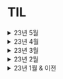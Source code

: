 # TIL
<details>
<summary>23년 5월</summary>

> `230529`  
> - 스팀 프로젝트(SQL 통합, sqlalchemy만 사용)

> `230525`
> 뭔가 갱신이 없어 보이지만 스팀 프로젝트 계속 진행 중  
> SQL에 저장하는 것까지 구현했는데 시연을 한 번 해보긴 해야 함

> `230518`
> 스팀 프로젝트 : 데이터 수집 & 가공 과정 파이프라인으로 만드는 중
> 잘 작동하는 게 확인되면 `.py` 파일로 바꾸고 자동화도 생각해봄직 함  
> 또한, 지금은 `csv` 파일로 저장 중인데 SQL을 이용하는 방법도 생각해볼 수 있겠음.

> `230517`  
> 스팀 프로젝트 : `detail` 정보 얻기 & 테이블 4개로 분할 저장 
> 앞으로 할 일 : 새로 들어온 데이터 테이블 4개로 나눠 저장
> 자동화까지 가면 굿


> `230516`
> 스팀 프로젝트 : 수집된 데이터 중복 값 처리, `steamspypi` 상태에 따른 처리  

> `230515`  
> 스팀 프로젝트 다시 시작
> - `steamspypi`가 원하는대로 작동하지 않고 있어서 방향을 조금 바꿔야 할 듯

> `230510`  
> 독서 : 데이터 사이언티스트 실전 노트  

> `230509`
> 독서 : 데이터 사이언티스트 실전 노트 
> 왜 읽고 있는가? : 스팀 프로젝트를 진행하면서 어떤 데이터를 쓰고 어떤 데이터를 쓰지 말아야 할지에 대한 판단이 어려운 경우가 많았음  
> 통계적인 개념을 복습하고 진척을 만들기 위함

> `230505`  
> 독서 : 한달 공부 데이터 분석   
> 제조업 위주의 내용이 많으며, 뒷쪽에 그나마 SNS 분석으로 배스킷, 연관관계 분석이 나오긴 하는데 KMOOC에서 했던 내용이기도 했다.

> `~230504`
> 태블로 책 실습 진행중  
> `hyper` 파일을 제공하지만 `tableau public`에서 사용할 수 없다. ㅠㅠ


> `230502`
> - 스팀 프로젝트 : 계속 뭐가 턱턱 막히는 느낌이 든다.  

> `230501`  
> - 스팀 프로젝트 : `genre`, `tags` 특성에 올리기 

</details>

<details>
<summary>23년 4월</summary>

> `230428`  
>  - 스팀 프로젝트 재개 : 죽이고 싶은 `inplace`와 n선

> `230427`  
> - Tableau Levelup 진행 중 : 오늘 끝낼 예정

> `230426`
> - Tableau Basic 마무리, Tableau Levelup 시작

> `230425`  
> - K-MOOC 데이터마이닝 종료  
> - Tableau Basic 강의(인프런 : 필터, 이중 축)

> `230424`  
> - Tableau Basic 강의(인프런)  
> - [강의로 만든 차트](https://public.tableau.com/app/profile/hyeontae.lee/viz/4_16823275258540/sheet1)  

> `230418 ~ 230421`
> - 블로그 건설 중
> - K-MOOC 데이터 마이닝 수강

> `230417`  
> - Hugo 블로그 생성(git submodule 이슈 때문에 하루를 다 썼다 ㅋㅋ..) 
> - ChatGPT는 신인가?   

> `230415`  
> - 네오플 공개채용 데이터분석가 프로젝트 & 제출

> `230414`
> - 프로젝트 찾기 : 배그랑 던파가 후보였는데 아마 던파를 하게 될 듯?
> - 네오플 데이터 분석가 서류 제출 목표로 ㄱㄱ  
> - 남은 과정 : 조사한 캐릭터 중 플레이 중 / 아닌 것 비교 및 포폴 정리, 자기소개서 작성 등

> `230413`
>  - 코테 : 프로그래머스 레벨 2, 3  
>  - 어렵네 ㅋㅋ

> `230412`
>  - 코테 : 최소 신장 트리 (다리만들기2)
>  - ㄹㅇ 좋은 문제였다. 영역을 구성하는 점들로 각 영역을 연결하는 간선을 만드는 문제였는데
>  - 요 부분에서 시간 초과랑 메모리 초과가 떠서 아쉽다. 방향은 맞았는데.

> `230411`
> - 코테 : 최소 신장 트리 (전력난)
> - K-MOOC : 데이터 마이닝

> `230410`  
> - 코테 : 최소 신장 트리   
> - K-MOOC : 데이터 마이닝(3주차까지)  

> `230408`  
> - 코테 : 최소 신장 트리

> `230407`
> - 코테 : 최소 신장 트리 (상근이 & 최소 신장 트리(Kruksal, Prim 알고리즘))  

> `230406`  
> - 코테 : 유니온 파인드(사이클 게임) & 종료  
> - 스팀 프로젝트

> `230405`  
> - 코테 : 유니온 파인드(친구 네트워크)  
> - 스팀 프로젝트

> `230403`  
> - 코테 : 유니온 파인드 (백준 단계별로 풀기에 격변이 일어나고 있다)  
> - 스팀 프로젝트

</details>

<details>
<summary>23년 3월</summary>

> `230331`  
> - 코테 : 트리 복습

> `230330`  
> - 이력서 작성 & 제출 완  
> - 스팀 프로젝트 : 좋아요/싫어요 비율과 보유자 수, 유/무료 게임 간의 관계
 
> `230328`  
> - 이력서 작성 중..

> `230327`  
>  - 스팀 프로젝트 : EDA(진도가 느리다~)

> `230323`  
> - 코테 : 그래프 속 트리 판별하기 : 트리 종료  
> - 스팀 자료를 볼 수 있을 것 같아서 스팀 데이터 분석 프로젝트도 시작

> `230322`  
> - 코테 : 이진 탐색 트리 (Preorder 줬을 때 Postorder를 출력해라~) 

> `230321`  
> - Pandas 감각 깨우기 - 미니 프로젝트(?) : 2022년 서울 데이터 : 미세먼지 농도와 습도 간의 관계 분석 및 시각화  
> - 피어슨 상관계수와, 회귀식의 R^2(결정계수)는 다른 값이구나..?    

> `230320`  
> - 코테 : 트리 1문제(중, 후위 탐색으로 전위 탐색 구현하기)  
> - 풀이를 봤는데 변수가 좀 이상해서 다른 걸 넣으니까 출력초과 뜸;  

> `230317`  
> - 코테 : 트리 2문제 (지름, 이진 트리 순회) 

> `230316`  
> - 코테 : 트리 2문제  
> - Tableau 가이드 완료 - 근데 작성한 게 날아간 듯 하다?  
> - 낼부터는 다시 자소서(스마게) & 기업 탐방에 집중

> `230315`  
> - 코테 : (역추적 끝) 2문제 풀었는데, 앞문제가 쉬워서 뒷문제까지 풀었더니 너무 오래 걸려서 다른 해야할 일을 못했다. 하루 1문제만 풀자.    

> `230314`  
> - 코테 : DSLR - 기록은 간단하게 할수록 좋고(문자열에 추가하는 방식), 역추적도 진행하지 않고 바로 경로를 출력하면 더 좋다.  
> - 계산도 가급적 숫자나 문자 자체를 이용하는 게 좋다. 배열 등을 구현하는 것보다는..  
> - Tableau 가이드 3 ~ 5장 및 5장 뒷쪽 연습 : Pandas로 빽빽하게 개고생하면서 데이터를 탐색하는 것보다, Tableau를 이용하는 게 훨씬 강력한 것 같다.

> `230313`  
> - 코테 : 숨바꼭질 4 - 원래 알고리즘으로 해도 정답이었던 것 같은데..  
> - 마이너스 값을 제외하고 진행한다든가, 2차원 배열을 만드는 방식이라든가 등 그래도 공부가 되는 것들이 있었다.  
> - 특히 다차원 배열은 그냥 `[a * N for _ in range(N)]` 을 기억해두는 게 편할 것 같다.

> `230308`  
> - 코테 : 경찰차 - 나중에 머리 식히고 다시 ㄱㄱ 거의 4시간 풀었는데도 이해가 안 된다 : 풀이가 무슨 원리인지는 알겠는데 그걸 구현하는게 빡셈  
> - (2) : 문제 다시 풀어봤는데 백준에 있는 반례랑 예제 다 맞는데 채점하면 틀렸습니다가 뜬다. 반례를 알아야 원인을 알 거 같은데... GG..

> `230307`  
> - 코테 : 백트래킹 1문제 (LCS 2) : 역으로 추적하는 조건을 생각하는 게 어렵다. 알고보니 쉬운데 생각해내긴 어려운..  

> `230306`  
> - 코테 : 백트래킹 - 이진 탐색 백트래킹은 한번 더 봐야 할 것 같다. 복습하긴 했는데 그래도 헷갈린다..  
> - 2번 커밋 : 코드 파일을 안 넣어놔서 추가함 + 백준 14003번 한 번 더 풀어봄  
> - 카페에서는 복잡했는데 집에 와서 좀 쉬었다가 다시 푸니까 명료하게 쫙 풀었다 굳  

> `230303`  
> - 코테 : 투 포인터 마무리 / Meet In The Middle 어렵다~ 이진탐색이 좀 헷갈림  

> `230302`  
> - 코테 : (Python) 투 포인터 2문제  

> `230301`  
> - 코테 : (SQL) 프로그래머스에 있는 문제들 다 풀었다  

</details>
<details>
<summary>23년 2월</summary>

> `230228`  
> - 코테 : (Python) 최단 경로 2문제 & 마무리 / (SQL) 4문제  
> - SQL의 JOIN 문제 하나가 겁나 어려워서 시간을 많이 잡아먹었다. 역시 코테의 최대 난관은 조건식을 생각해내는 거임..  

> `230227`  
> - 코테 : (Python) 최단 경로 1문제 (벨만-포드 알고리즘) / (SQL) 18문제  
> - SQL의 경우 프로그래머스에서 순서대로 풀라고 준 문제는 다 풀었고, 남은 문제들만 더 풀면 될 것 같음! 

> `230224`  
> - 코테 : (Python) 최단 경로 3문제  / (SQL) : 취소되지 않은 진료 예약 조회하기 부터 계속하자  
> - 비교하기 편하라고 넣었다는 `float('inf')`값으로 리스트를 초기화했더니 틀렸습니다!가 뜬다. 적당히 큰 수를 넣어야 하나.....

> `230223`  
> - 코테 : (Python) 최단 경로 시작 / (SQL) : 다음 문제로 넘어가는 방식이 저런 SELECT, GROUP BY 순서가 아니었다 (왔다갔다 함)  
> - 어쩄든 문제풀이.  

> `230222`  
> - 코테 : (Python) 그래프와 탐색 완료 / (SQL) 시작 : SELECT 완료, GROUP BY 2문제  
> - 22년은 아니지만 대콩절이다. 22년은 아니지만 대콩절이다.

> `230221`
> - 코테 : 그래프와 탐색(이분 그래프만 풀면 됨)
> - 기억이 나서 문제가 잘 풀리는 게 신기했던 하루다.

> `230220`  
> - 코테 : 그래프와 탐색(DFS, BFS)  
> - 회사 알아봐야 하는데 갑자기 비관론에 빠짐  

> `230217`
> - 코테 : 스택 2 - 오아시스 재결합  
> - 풀이 완 : 히스토그램이랑 비슷한 듯 다르다. 몇 시간을 썼는지 모르겠지만 이미지 파일로 풀이를 올려놨다..

> `230216`
> - 코테 : 스택 2 - 오등큰수, 히스토그램
> - 히스토그램의 경우 분할 정복에도 나왔었는데, 오히려 스택을 이용한 풀이가 이해가 쉬웠다. 직접 생각하라고 하면 못하겠지만.
> - 그래도 그 때 스택을 이용한 풀이법도 알아둬서 오늘 한 건 복습에 가까웠다. 그래도 디테일까지 기억하는 건 쉬운 게 아니긴 했다.

> `230215`
> - 코테 : 스택 2 - 오큰수  
> - 잘 모르겠으면 답지를 보면서 원리를 알고 그걸 염두에 두면서 직접 풀어보는 게 좋겠다  
> - 혼자 머리 쥐어짜면 시간을 좀 많이 잡아먹기 때문에..

> `230214`
> - 코테 : 스택 2 // 코테는 하루에 1문제씩 풀자 : 여유가 생기면 팍팍 나가자
> - 답지를 보면 쉽게쉽게 푸는데, 조건을 너무 복잡하게 생각하는 경향이 있는 것 같다.

> `230213`  
> - 코테 : DP2 마무리
> - 코테 공부하다보니까 자소서 쓸 시간이 없다. 자소서들을 좀 쓴 다음에 다시 공부해야겠다
> - 코테는 볼 수도 있고 다른 걸로 대체될 수 있지만 자소서나 포폴은 꼭 있어야 하니께?

> `230210`
> - 코테 : DP2
> - 오늘은 왠지 의욕이 없읍니다

> `230209`
> - 코테 : 우선순위 큐, DP2(이거 1문제가 우선순위큐 3문제보다 오래 걸림)  
> - 자소서 : 코테하다보면 시간이 훅 간다;

> `230208`
> - 코테 : 이분 탐색 마무리(k번쨰 수 복습 & LIS)  

> `230207`  
>  - 코테 : 이분 탐색(어렵다 : k번째수부터 다시 계속)

> `230206`  
> - 코테 : 가장 긴 정사각형 스택 풀이 복습 및 분할 정복 풀이 
> - 자소서 작성 시작 : 프로젝트 pdf 정리 & 자유 형식 작성 ㄱ

> `230203`
> - 코테 : 분할 정복(2)
> - 가장 큰 히스토그램 직사각형 문제 마무리 해야 함  
>   - 스택을 이용한 풀이는 그래도 이해가 가는데(직접 구현하라고 하면 또 막히겠지만)   
>   - 분할정복으로 푸는 방법은 어떻게 해야 하는지 감이 안 온다  
>   - 플레 5의 벽.. 높다!

> `230202`
> - 코테 : 분할 정복(1)  
> - 기억할 내용 : 페르마의 소정리, 곱셈 빨리 하기 

> `230201`
> - 코테 : 스택 + 큐와 덱 다 끝냄  
</details>
<details>
<summary>23년 1월 & 이전</summary>

> `230131`  
> - 코테 : 누적합(체스판 칠하기2) + 그리디 알고리즘

> `230130`
> - 코테 : 누적합 - 체스판 다시 칠하기부터 계속해야 함  

> `230127`
> - 코테 : DP 마무리 - 그러나 마무리가 아닌..(진도 상 다 풀고 가긴 하지만 완전히 캐치했다고 하긴 힘들다.)

> `230126`  
> - 코테 : DP : DP 그 자체보다도 이걸 어떻게 이용하고 점화식을 어떻게 세우느냐가 더 어려운 것 같다.

> `230124`  
> - 코테 준비 : DP 시작  // 피보나치 수열일 줄은 몰랐다

> `230120`  
> - 코테 준비 : 백트래킹 완료

> `230119`  
> - 코테 연습 : 백트래킹 - N-Queens 제대로 정리 & 풀이 필요

> `230118`  
> - 코테 연습 : 정수론 마무리

> `230117`
> - 코테 연습 : 정수론 "검문"부터 계속 ㄱㄱ

> `230116`  
> 1) 코테 연습 : 재귀, 브루탈포스, 집합과 맵(바로 다음으로 넘어감)  

> `230113`  
> 1) 코테 연습 : 정렬, 재귀

> `230112`  
> 1) 코테 연습 : 정렬(선택, 삽입, 퀵, 카운팅)

> `230111`  
> 1) 코테 연습 : 소수, 2차원 행렬 (다 까먹었네 ㄷㄷ)


> `230110`  
> 1) 컨테이너에 주피터 띄우고 MLFlow 연동하기 : 주피터를 띄우는 건 성공했으나 리소스를 상당히 잡아먹음. 컨테이너를 더 띄우는 건 노트북 환경에선 불가능할 것 같고, 클라우드에서 해야할 것 같다.   
> 실패했지만 정리해놓은 파일이 아까워서 `Failed` 폴더를 만들었고, 새로 알게된 도커에 대한 내용은 도커 파일로 이동시켰다.  
> 2) 구글 트렌드 시각화 : `simple_projects/google_trends/`에 저장. `pytrends`를 이용해 긁어온 뒤 시각화  


> `230105`
> `/FromObsidian` : `ML엔지니어를 위한 MLops` 끝(8-2)까지 완료
> 실습 파일은 [레포지토리](https://github.com/dowrave/MLOpsForMLE)에 추가함

> `230104`
> `/FromObsidian` : `ML엔지니어를 위한 MLops` 7-6까지 완료

> `230103`
> `/FromObsidian` : `ML엔지니어를 위한 MLops` 7-2까지 완료  
> 작동이 안되는 내용이 있어 `Pull Request`란 걸 처음 해봄

> `230102`  
> `/FromObsidian` : `ML엔지니어를 위한 MLops` 6-1까지 완료

> `221228` : `공부 메모/data science/kubeflow`   
로컬 환경에서 `kubeflow pod`을 띄우는 과정에서 렉이 엄청 발생해서 실습을 진행할 수 없음  
  같은 분께서 작성한 `docker` & `mlflow`를 이용한 `mlops` 가이드가 있어서 그걸로 바꿈

</details>
